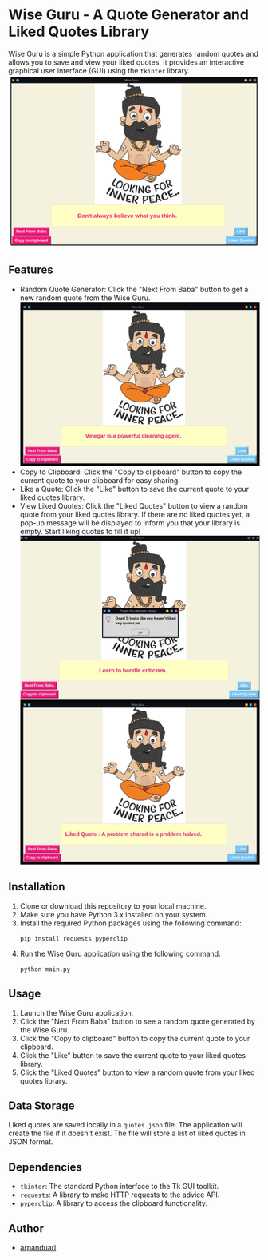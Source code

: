 # Wise Guru - A Quote Generator and Liked Quotes Library

Wise Guru is a simple Python application that generates random quotes and allows you to save and view your liked quotes. It provides an interactive graphical user interface (GUI) using the `tkinter` library.
![intro screenshot](intro_screen.png)

## Features

- Random Quote Generator: Click the "Next From Baba" button to get a new random quote from the Wise Guru.
  ![Random Quote Screenshot](screenshot1.jpeg)
- Copy to Clipboard: Click the "Copy to clipboard" button to copy the current quote to your clipboard for easy sharing.
- Like a Quote: Click the "Like" button to save the current quote to your liked quotes library.
- View Liked Quotes: Click the "Liked Quotes" button to view a random quote from your liked quotes library. If there are no liked quotes yet, a pop-up message will be displayed to inform you that your library is empty. Start liking quotes to fill it up!
  ![If the user don't have liked quotes](screenshot2.jpeg)
  ![if the user have liked quotes](screenshot3.jpeg)

## Installation

1. Clone or download this repository to your local machine.
2. Make sure you have Python 3.x installed on your system.
3. Install the required Python packages using the following command:
   ```
   pip install requests pyperclip
   ```
4. Run the Wise Guru application using the following command:
   ```
   python main.py
   ```

## Usage

1. Launch the Wise Guru application.
2. Click the "Next From Baba" button to see a random quote generated by the Wise Guru.
3. Click the "Copy to clipboard" button to copy the current quote to your clipboard.
4. Click the "Like" button to save the current quote to your liked quotes library.
5. Click the "Liked Quotes" button to view a random quote from your liked quotes library.

## Data Storage

Liked quotes are saved locally in a `quotes.json` file. The application will create the file if it doesn't exist. The file will store a list of liked quotes in JSON format.

## Dependencies

- `tkinter`: The standard Python interface to the Tk GUI toolkit.
- `requests`: A library to make HTTP requests to the advice API.
- `pyperclip`: A library to access the clipboard functionality.

## Author

- [arpanduari](https://github.com/arpanduari)
